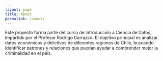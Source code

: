 ```yaml
---
layout: page
title: About
permalink: /about/
---
```


Este proyecto forma parte del curso de Introducción a Ciencia de Datos, impartido por el Profesor Rodrigo Carrazco. El objetivo principal es analizar datos económicos y delictivos de diferentes regiones de Chile, buscando identificar patrones y relaciones que puedan ayudar a comprender mejor la criminalidad en el país.


